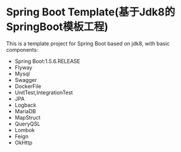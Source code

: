# Spring Boot Template(基于Jdk8的SpringBoot模板工程)
This is a template project for Spring Boot based on jdk8, with basic components:
- Spring Boot:1.5.6.RELEASE
- Flyway
- Mysql
- Swagger
- DockerFile
- UnitTest,IntegrationTest
- JPA
- Logback
- MariaDB
- MapStruct
- QueryQSL
- Lombok
- Feign
- OkHttp
